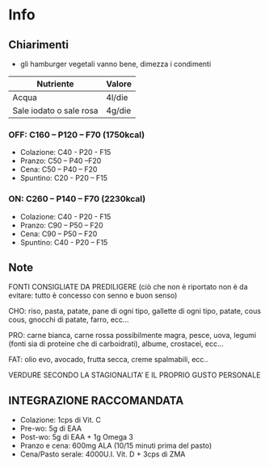 # Info

## Chiarimenti

- gli hamburger vegetali vanno bene, dimezza i condimenti

| Nutriente               | Valore |
| ----------------------- | ------ |
| Acqua                   | 4l/die |
| Sale iodato o sale rosa | 4g/die |

### OFF: C160 – P120 – F70 (1750kcal)

- Colazione: C40 - P20 - F15
- Pranzo: C50 – P40 –F20
- Cena: C50 – P40 – F20
- Spuntino: C20 - P20 – F15

### ON: C260 – P140 – F70 (2230kcal)

- Colazione: C40 - P20 - F15
- Pranzo:    C90 – P50 – F20
- Cena:      C90 – P50 – F20
- Spuntino:  C40 - P20 – F15

## Note

FONTI CONSIGLIATE DA PREDILIGERE (ciò che non è riportato non è da evitare: tutto è concesso con senno e buon senso)

CHO: riso, pasta, patate, pane di ogni tipo, gallette di ogni tipo, patate, cous cous, gnocchi di patate, farro, ecc…

PRO: carne bianca, carne rossa possibilmente magra, pesce, uova, legumi (fonti sia di proteine che di carboidrati), albume, crostacei, ecc...

FAT: olio evo, avocado, frutta secca, creme spalmabili, ecc..

VERDURE SECONDO LA STAGIONALITA’ E IL PROPRIO GUSTO PERSONALE

## INTEGRAZIONE RACCOMANDATA

- Colazione: 1cps di Vit. C
- Pre-wo: 5g di EAA
- Post-wo: 5g di EAA + 1g Omega 3
- Pranzo e cena: 600mg ALA (10/15 minuti prima del pasto)
- Cena/Pasto serale: 4000U.I. Vit. D + 3cps di ZMA